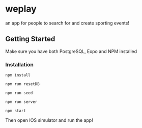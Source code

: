 # weplay
an app for people to search for and create sporting events!

## Getting Started
Make sure you have both PostgreSQL, Expo and NPM installed

### Installation

```
npm install
```
```
npm run resetDB
```

```
npm run seed
```
```
npm run server
```
```
npm start
```
Then open IOS simulator and run the app!
